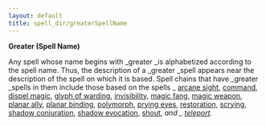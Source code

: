 ```yaml
---
layout: default
title: spell_dir/greaterSpellName
---
```

 **Greater (Spell Name)**

Any spell whose name begins with _greater _is alphabetized according to the spell name. Thus, the description of a _greater _spell appears near the description of the spell on which it is based. Spell chains that have _greater _spells in them include those based on the spells _ [arcane sight](arcaneSight#_arcane-sight), [command](command#_command), [dispel magic](dispelMagic#_dispel-magic), [glyph of warding](glyphOfWarding#_glyph-of-warding), [invisibility](invisibility#_invisibility), [magic fang](magicFang#_magic-fang), [magic weapon](magicWeapon#_magic-weapon), [planar ally](planarAlly#_planar-ally), [planar binding](planarBinding#_planar-binding), [polymorph](polymorph#_polymorph), [prying eyes](pryingEyes#_prying-eyes), [restoration](restoration#_restoration), [scrying](scrying#_scrying), [shadow conjuration](shadowConjuration#_shadow-conjuration), [shadow evocation](shadowEvocation#_shadow-evocation), [shout](shout#_shout), _and _ [teleport](teleport#_teleport)._

